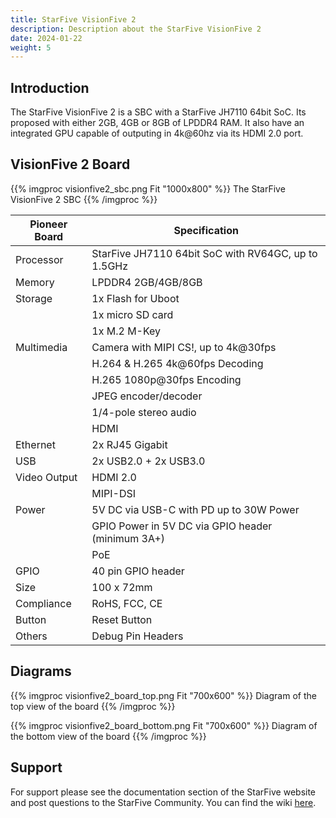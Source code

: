 ```yaml
---
title: StarFive VisionFive 2
description: Description about the StarFive VisionFive 2
date: 2024-01-22
weight: 5
---
```


## Introduction

The StarFive VisionFive 2 is a SBC with a StarFive JH7110 64bit SoC. Its proposed with either 2GB, 4GB or 8GB of LPDDR4 RAM.
It also have an integrated GPU capable of outputing in 4k@60hz via its HDMI 2.0 port.

## VisionFive 2 Board

{{% imgproc visionfive2_sbc.png Fit "1000x800" %}}
The StarFive VisionFive 2 SBC
{{% /imgproc %}}

| Pioneer Board | Specification                                         |
| ------------- | ----------------------------------------------------- |
| Processor     | StarFive JH7110 64bit SoC with RV64GC, up to 1.5GHz   |
| Memory        | LPDDR4 2GB/4GB/8GB                                    |
| Storage       | 1x Flash for Uboot                                    |
|               | 1x micro SD card                                      |
|               | 1x M.2 M-Key                                          |
| Multimedia    | Camera with MIPI CS!, up to 4k@30fps                  |
|               | H.264 & H.265 4k@60fps Decoding                       |
|               | H.265 1080p@30fps Encoding                            |
|               | JPEG encoder/decoder                                  |
|               | 1/4-pole stereo audio                                 |
|               | HDMI                                                  |
| Ethernet      | 2x RJ45 Gigabit                                       |
| USB           | 2x USB2.0 + 2x USB3.0                                 |
| Video Output  | HDMI 2.0                                              |
|               | MIPI-DSI                                              |
| Power         | 5V DC via USB-C with PD up to 30W Power               |
|               | GPIO Power in 5V DC via GPIO header (minimum 3A+)     |
|               | PoE                                                   |
| GPIO          | 40 pin GPIO header                                    |
| Size          | 100 x 72mm                                            |
| Compliance    | RoHS, FCC, CE                                         |
| Button        | Reset Button                                          |
| Others        | Debug Pin Headers                                     |


## Diagrams

{{% imgproc visionfive2_board_top.png Fit "700x600" %}}
Diagram of the top view of the board
{{% /imgproc %}}

{{% imgproc visionfive2_board_bottom.png Fit "700x600" %}}
Diagram of the bottom view of the board
{{% /imgproc %}}

## Support

For support please see the documentation section of the StarFive website and post questions to the StarFive Community.
You can find the wiki [here](https://milkv.io/docs/pioneer/overview).